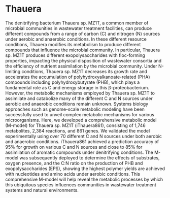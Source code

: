 # Thauera

The denitrifying bacterium Thauera sp. MZ1T, a common member of microbial communities in wastewater treatment facilities, can produce different compounds from a range of carbon (C) and nitrogen (N) sources under aerobic and anaerobic conditions. In these different resource conditions, Thauera modifies its metabolism to produce different compounds that influence the microbial community. In particular, Thauera sp. MZ1T produces different exopolysaccharides with floc-forming properties, impacting the physical disposition of wastewater consortia and the efficiency of nutrient assimilation by the microbial community. Under N-limiting conditions, Thauera sp. MZ1T decreases its growth rate and accelerates the accumulation of polyhydroxyalkanoate-related (PHA) compounds including polyhydroxybutyrate (PHB), which plays a fundamental role as C and energy storage in this β-proteobacterium. However, the metabolic mechanisms employed by Thauera sp. MZ1T to assimilate and catabolize many of the different C and N sources under aerobic and anaerobic conditions remain unknown. Systems biology approaches such as genome-scale metabolic modeling have been successfully used to unveil complex metabolic mechanisms for various microorganisms. Here, we developed a comprehensive metabolic model (M-model) for Thauera sp. MZ1T (iThauera861), consisting of 1,746 metabolites, 2,384 reactions, and 861 genes. We validated the model experimentally using over 70 different C and N sources under both aerobic and anaerobic conditions. iThauera861 achieved a prediction accuracy of 95% for growth on various C and N sources and close to 85% for assimilation of aromatic compounds under denitrifying conditions. The M-model was subsequently deployed to determine the effects of substrates, oxygen presence, and the C:N ratio on the production of PHB and exopolysaccharides (EPS), showing the highest polymer yields are achieved with nucleotides and amino acids under aerobic conditions. This comprehensive M-model will help reveal the metabolic processes by which this ubiquitous species influences communities in wastewater treatment systems and natural environments. 
